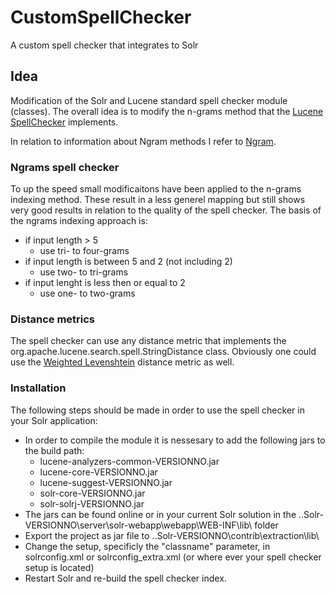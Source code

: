 # CustomSpellChecker
A custom spell checker that integrates to Solr 

## Idea

Modification of the Solr and Lucene standard spell checker module (classes). The overall idea is to modify the n-grams method that the
[Lucene SpellChecker](https://github.com/apache/lucene-solr/blob/master/lucene/suggest/src/java/org/apache/lucene/search/spell/SpellChecker.java)
implements. 

In relation to information about Ngram methods I refer to [Ngram](https://en.wikipedia.org/wiki/N-gram). 

### Ngrams spell checker
To up the speed small modificaitons have been applied to the n-grams indexing method. These result in a less generel mapping but still
shows very good results in relation to the quality of the spell checker. The basis of the ngrams indexing approach is:

* if input length > 5 
  * use tri- to four-grams
* if input length is between 5 and 2 (not including 2)
  * use two- to tri-grams
* if input lenght is less then or equal to 2
  * use one- to two-grams 

### Distance metrics
The spell checker can use any distance metric that implements the org.apache.lucene.search.spell.StringDistance class. Obviously one could
use the [Weighted Levenshtein](https://thegreendeveloper.github.io/WeightedLevensthein/) distance metric as well.  

### Installation
The following steps should be made in order to use the spell checker in your Solr application:

* In order to compile the module it is nessesary to add the following jars to the build path: 
  * lucene-analyzers-common-VERSIONNO.jar 
  * lucene-core-VERSIONNO.jar 
  * lucene-suggest-VERSIONNO.jar 
  * solr-core-VERSIONNO.jar 
  * solr-solrj-VERSIONNO.jar   
* The jars can be found online or in your current Solr solution in the ..Solr-VERSIONNO\server\solr-webapp\webapp\WEB-INF\lib\ folder
* Export the project as jar file to ..Solr-VERSIONNO\contrib\extraction\lib\
* Change the setup, specificly the "classname" parameter, in solrconfig.xml or solrconfig_extra.xml (or where ever your spell checker setup is located)
* Restart Solr and re-build the spell checker index. 
